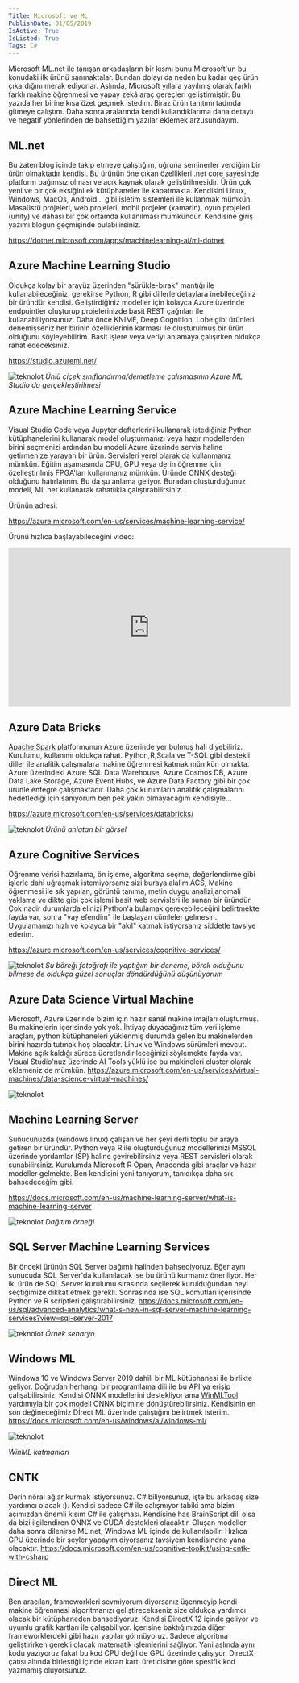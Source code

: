 ```yaml
---
Title: Microsoft ve ML
PublishDate: 01/05/2019
IsActive: True
IsListed: True
Tags: C#
---
```


Microsoft ML.net ile tanışan arkadaşların bir kısmı bunu Microsoft'un bu konudaki ilk ürünü sanmaktalar. Bundan dolayı da neden bu kadar geç ürün çıkardığını merak ediyorlar. Aslında, Microsoft yıllara yayılmış olarak farklı farklı makine öğrenmesi ve yapay zekâ araç gereçleri geliştirmiştir. Bu yazıda her birine kısa özet geçmek istedim. Biraz ürün tanıtımı tadında gitmeye çalıştım. Daha sonra aralarında kendi kullandıklarıma daha detaylı ve negatif yönlerinden de bahsettiğim yazılar eklemek arzusundayım. 

## ML.net

Bu zaten blog içinde takip etmeye çalıştığım, uğruna seminerler verdiğim bir ürün olmaktadır kendisi. Bu ürünün öne çıkan özellikleri .net core sayesinde platform bağımsız olması ve açık kaynak olarak geliştirilmesidir. Ürün çok yeni ve bir çok eksiğini ek kütüphaneler ile kapatmakta. Kendisini Linux, Windows, MacOs, Android... gibi işletim sistemleri ile kullanmak mümkün. Masaüstü projeleri, web projeleri, mobil projeler (xamarin), oyun projeleri (unity) ve dahası bir çok ortamda kullanılması mümkündür. Kendisine giriş yazımı blogun geçmişinde bulabilirsiniz. 

https://dotnet.microsoft.com/apps/machinelearning-ai/ml-dotnet



## Azure Machine Learning Studio

Oldukça kolay bir arayüz üzerinden "sürükle-bırak" mantığı ile kullanabileceğiniz, gerekirse Python, R gibi dillerle detaylara inebileceğiniz bir üründür kendisi. Geliştirdiğiniz modeller için kolayca Azure üzerinde endpointler oluşturup projelerinizde basit REST çağrıları ile kullanabiliyorsunuz. Daha önce KNIME, Deep Cognition, Lobe  gibi ürünleri denemişseniz her birinin özelliklerinin karması ile oluşturulmuş bir ürün olduğunu söyleyebilirim. Basit işlere veya veriyi anlamaya çalışırken oldukça rahat edeceksiniz.

https://studio.azureml.net/

![teknolot](media/aml.png)
_Ünlü çiçek sınıflandırma/demetleme çalışmasının Azure ML Studio'da gerçekleştirilmesi_



## Azure Machine Learning Service

Visual Studio Code veya Jupyter defterlerini kullanarak istediğiniz Python kütüphanelerini kullanarak model oluşturmanızı veya hazır modellerden birini seçmenizi ardından bu modeli Azure üzerinde servis haline getirmenize yarayan bir ürün. Servisleri yerel olarak da kullanmanız mümkün. Eğitim aşamasında CPU, GPU veya derin öğrenme için özelleştirilmiş FPGA'ları kullanmanız mümkün. Üründe ONNX desteği olduğunu hatırlatırım. Bu da şu anlama geliyor. Buradan oluşturduğunuz modeli, ML.net kullanarak rahatlıkla çalıştırabilirsiniz.

Ürünün adresi:

<https://azure.microsoft.com/en-us/services/machine-learning-service/>

Ürünü hızlıca başlayabileceğini video:

<iframe width="560" height="315" src="https://www.youtube-nocookie.com/embed/GBDSBInvz08" frameborder="0" allow="accelerometer; autoplay; encrypted-media; gyroscope; picture-in-picture" allowfullscreen></iframe>



## Azure Data Bricks

[Apache Spark](https://spark.apache.org/) platformunun Azure üzerinde yer bulmuş hali diyebiliriz. Kurulumu, kullanımı oldukça rahat. Python,R,Scala ve T-SQL gibi destekli diller ile analitik çalışmalara makine öğrenmesi katmak mümkün olmakta. Azure üzerindeki Azure SQL Data Warehouse, Azure Cosmos DB, Azure Data Lake Storage, Azure Event Hubs, ve Azure Data Factory gibi bir çok ürünle entegre çalışmaktadır. Daha çok kurumların analitik çalışmalarını hedeflediği için sanıyorum ben pek yakın olmayacağım kendisiyle...

https://azure.microsoft.com/en-us/services/databricks/

![teknolot](media/brick.png)
_Ürünü anlatan bir görsel_



## Azure Cognitive Services

Öğrenme verisi hazırlama, ön işleme, algoritma seçme, değerlendirme gibi işlerle dahi uğraşmak istemiyorsanız sizi buraya alalım.ACS, Makine öğrenmesi ile sık yapılan, görüntü tanıma, metin duygu analizi,anomali yaklama ve dikte gibi çok işlemi basit web servisleri ile sunan bir üründür. Çok nadir durumlarda elinizi Python'a bulamak gerekebileceğini belirtmekte fayda var, sonra "vay efendim" ile başlayan cümleler gelmesin. Uygulamanızı hızlı ve kolayca bir "akıl" katmak istiyorsanız şiddetle tavsiye ederim.

https://azure.microsoft.com/en-us/services/cognitive-services/

![teknolot](media/borek.png)
_Su böreği fotoğrafı ile yaptığım bir deneme, börek olduğunu bilmese de oldukça güzel sonuçlar döndürdüğünü düşünüyorum_



## Azure Data Science Virtual Machine

Microsoft, Azure üzerinde bizim için hazır sanal makine imajları oluşturmuş. Bu makinelerin içerisinde yok yok. İhtiyaç duyacağınız tüm veri işleme araçları, python kütüphaneleri yüklenmiş durumda gelen bu makinelerden birini hazırda tutmak hoş olacaktır. Linux ve Windows sürümleri mevcut. Makine açık kaldığı sürece ücretlendirileceğinizi söylemekte fayda var. Visual Studio'nuz üzerinde AI Tools yüklü ise bu makineleri cluster olarak eklemeniz de mümkün.
https://azure.microsoft.com/en-us/services/virtual-machines/data-science-virtual-machines/

![teknolot](media/vm.jpg)



## Machine Learning Server

Sunucunuzda (windows,linux) çalışan ve her şeyi derli toplu bir araya getiren bir üründür. Python veya R ile oluşturduğunuz modellerinizi MSSQL üzerinde yordamlar (SP) haline çevirebilirsiniz veya REST servisleri olarak sunabilirsiniz. Kurulumda Microsoft R Open, Anaconda gibi araçlar ve hazır modeller gelmekte. Ben kendisini yeni tanıyorum, tanıdıkça daha sık bahsedeceğim gibi. 

https://docs.microsoft.com/en-us/machine-learning-server/what-is-machine-learning-server

![teknolot](media/mlserver.png)
_Dağıtım örneği_



## SQL Server Machine Learning Services

Bir önceki ürünün SQL Server bağımlı halinden bahsediyoruz. Eğer aynı sunucuda SQL Server'da kullanılacak ise bu ürünü kurmanız öneriliyor. Her iki ürün de SQL Server kurulumu sırasında seçilerek kurulduğundan neyi seçtiğimize dikkat etmek gerekli. Sonrasında ise SQL komutları içerisinde Python ve R scriptleri çalıştırabilirsiniz.
https://docs.microsoft.com/en-us/sql/advanced-analytics/what-s-new-in-sql-server-machine-learning-services?view=sql-server-2017

![teknolot](media/sql.png)
_Örnek senaryo_



## Windows ML

Windows 10 ve Windows Server 2019 dahili bir ML kütüphanesi ile birlikte geliyor. Doğrudan herhangi bir programlama dili ile bu API'ya erişip çalışabilirsiniz. Kendisi ONNX modellerini destekliyor ama [WinMLTool](https://docs.microsoft.com/en-us/windows/ai/windows-ml/convert-model-winmltools) yardımıyla bir çok modeli ONNX biçimine dönüştürebilirsiniz. Kendisinin en son değineceğimiz Dİrect ML üzerinde çalıştığını belirtmek isterim.
https://docs.microsoft.com/en-us/windows/ai/windows-ml/

![teknolot](media/winml.png)

_WinML katmanları_



## CNTK

Derin nöral ağlar kurmak istiyorsunuz. C# biliyorsunuz, işte bu arkadaş size yardımcı olacak :). Kendisi sadece C# ile çalışmıyor tabiki ama bizim açımızdan önemli kısım C# ile çalışması. Kendisine has BrainScript dili olsa da bizi ilgilendiren ONNX ve CUDA destekleri olacaktır. Oluşan modeller daha sonra dilenirse ML.net, Windows ML içinde de kullanılabilir. Hızlıca GPU üzerinde bir şeyler yapayım diyorsanız tavsiyem kendisindne yana olacaktır.
https://docs.microsoft.com/en-us/cognitive-toolkit/using-cntk-with-csharp



## Direct ML

Ben aracıları, frameworkleri sevmiyorum diyorsanız üşenmeyip kendi makine öğrenmesi algoritmanızı geliştirecekseniz size oldukça yardımcı olacak bir kütüphaneden bahsediyoruz. Kendisi DirectX 12 içinde geliyor ve uyumlu grafik kartları ile çalışabiliyor. İçerisine baktığımızda diğer frameworklerdeki gibi hazır yapılar görmüyoruz. Sadece algoritma geliştirirken gerekli olacak matematik işlemlerini sağlıyor. Yani aslında aynı kodu yazıyoruz fakat bu kod CPU değil de GPU üzerinde çalışıyor. DirectX çatısı altında birleştiği içinde ekran kartı üreticisine göre spesifik kod yazmamış oluyorsunuz.  